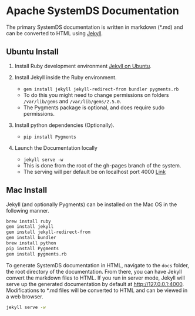 <!--
{% comment %}
Licensed to the Apache Software Foundation (ASF) under one or more
contributor license agreements.  See the NOTICE file distributed with
this work for additional information regarding copyright ownership.
The ASF licenses this file to you under the Apache License, Version 2.0
(the "License"); you may not use this file except in compliance with
the License.  You may obtain a copy of the License at

http://www.apache.org/licenses/LICENSE-2.0

Unless required by applicable law or agreed to in writing, software
distributed under the License is distributed on an "AS IS" BASIS,
WITHOUT WARRANTIES OR CONDITIONS OF ANY KIND, either express or implied.
See the License for the specific language governing permissions and
limitations under the License.
{% endcomment %}
-->

# Apache SystemDS Documentation

The primary SystemDS documentation is written in markdown (*.md) and can be converted to HTML using
[Jekyll](http://jekyllrb.com).

## Ubuntu Install

1. Install Ruby development environment [Jekyll on Ubuntu](https://jekyllrb.com/docs/installation/ubuntu/).
2. Install Jekyll inside the Ruby environment.

   - `gem install jekyll jekyll-redirect-from bundler pygments.rb`
   - To do this you might need to change permissions on folders `/var/lib/gems` and `/var/lib/gems/2.5.0`.
   - The Pygments package is optional, and does require sudo permissions.

3. Install python dependencies (Optionally).

   - `pip install Pygments`

4. Launch the Documentation locally

   - `jekyll serve -w`
   - This is done from the root of the gh-pages branch of the system.
   - The serving will per default be on localhost port 4000 [Link](http://localhost:4000)

## Mac Install 

Jekyll (and optionally Pygments) can be installed on the Mac OS in the following manner.

```bash
brew install ruby
gem install jekyll
gem install jekyll-redirect-from
gem install bundler
brew install python
pip install Pygments
gem install pygments.rb
```

To generate SystemDS documentation in HTML, navigate to the ```docs``` folder, the root directory of the
documentation. From there, you can have Jekyll convert the markdown files to HTML. If you run in server mode,
Jekyll will serve up the generated documentation by default at <http://127.0.0.1:4000>. Modifications
to *.md files will be converted to HTML and can be viewed in a web browser.

```bash
jekyll serve -w
```

